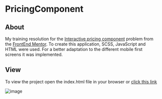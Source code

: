 # PricingComponent

## About

My training resolution for the [Interactive pricing component](https://www.frontendmentor.io/challenges/interactive-pricing-component-t0m8PIyY8) problem from the [FrontEnd Mentor](https://www.frontendmentor.io/ ). To create this application, SCSS, JavaScript and HTML were used. For a better adaptation to the different mobile first screens it was implemented.

## View

To view the project open the index.html file in your browser or [click this link](https://gabrielnicolim.github.io/Front-End-Mentor/PricingComponent/)

![image](https://user-images.githubusercontent.com/69210720/119392716-7e085380-bca6-11eb-9914-9ff50173e308.png)